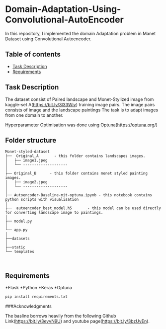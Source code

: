 # Domain-Adaptation-Using-Convolutional-AutoEncoder
In this repository, I implemented the domain Adaptation problem in Manet Dataset using Convolutional Autoencoder.

## Table of contents
* [Task Description](#TaskDescription)
* [Requirements](#Requirements)
## Task Description
The dataset consist of Paired landscape and Monet-Stylized image from kaggle-set A(https://bit.ly/3l33Wiy) training image pairs.
The image pairs consists of image and the landscape paintings
The task is to adapt images from one domain to another.

Hyperparameter Optimisation was done using Optuna(https://optuna.org/)

Folder structure
--------------
```
Monet-styled-dataset
├──  Original_A       - this folder contains landscapes images.
│   ├── image1.jpeg
│   └── --------------------
│
├── Original_B      - this folder contains monet styled painting images.
│   ├── image2.jpeg
│   └── --------------------  
│   
│── Autoencoder-Baseline-mit-optuna.ipynb - this notebook contains  python scripts with visualisation
│   
├──  autoencoder_best_model.h5       - this model can be used directly for converting landscape image to paintings.
│
├── model.py
│
└── app.py 
│
├──datasets
│
├──static
└── templates



```

## Requirements
*Flask
*Python
*Keras
*Optuna


```bash
pip install requirements.txt
```

###Acknowledgments

The basline borrows heavily from the following Github Link(https://bit.ly/3evvN9U) and youtube page(https://bit.ly/3bzUvEn).
